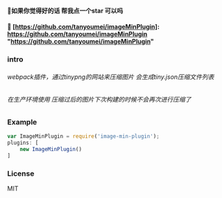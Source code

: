 
#### 🍂如果你觉得好的话 帮我点一个star 可以吗
#### 🍂 [https://github.com/tanyoumei/imageMinPlugin]: https://github.com/tanyoumei/imageMinPlugin  "https://github.com/tanyoumei/imageMinPlugin"

### intro
###### webpack插件，通过tinypng的网站来压缩图片 会生成tiny.json压缩文件列表
###### 在生产环境使用 压缩过后的图片下次构建的时候不会再次进行压缩了

### Example

```js
var ImageMinPlugin = require('image-min-plugin');
plugins: [
    new ImageMinPlugin()
]
```

### License
  MIT